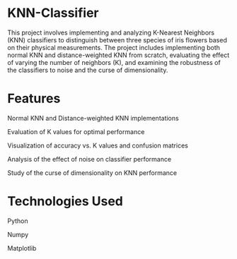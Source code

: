 # KNN-Classifier
This project involves implementing and analyzing K-Nearest Neighbors (KNN) classifiers to distinguish between three species of iris flowers based on their physical measurements. The project includes implementing both normal KNN and distance-weighted KNN from scratch, evaluating the effect of varying the number of neighbors (K), and examining the robustness of the classifiers to noise and the curse of dimensionality.
# Features
Normal KNN and Distance-weighted KNN implementations

Evaluation of K values for optimal performance

Visualization of accuracy vs. K values and confusion matrices

Analysis of the effect of noise on classifier performance

Study of the curse of dimensionality on KNN performance
# Technologies Used
Python

Numpy

Matplotlib
